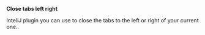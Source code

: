 **Close tabs left right**

InteliJ plugin you can use to close the tabs to the left or right of your current one.. 
